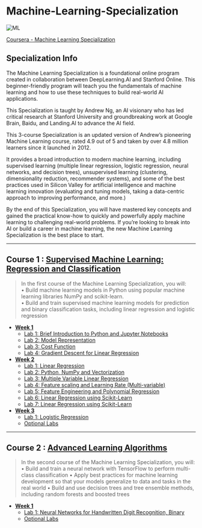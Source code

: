 # Machine-Learning-Specialization
![ML](https://github.com/narima18/Machine-Learning-Specialization/assets/74022076/61ab5727-67d9-49ff-b10f-61d80b98d2ef)

[Coursera - Machine Learning Specialization](https://www.coursera.org/specializations/machine-learning-introduction)


## Specialization Info
The Machine Learning Specialization is a foundational online program created in collaboration between DeepLearning.AI and Stanford Online. This beginner-friendly program will teach you the fundamentals of machine learning and how to use these techniques to build real-world AI applications. 

This Specialization is taught by Andrew Ng, an AI visionary who has led critical research at Stanford University and groundbreaking work at Google Brain, Baidu, and Landing.AI to advance the AI field.

This 3-course Specialization is an updated version of Andrew’s pioneering Machine Learning course, rated 4.9 out of 5 and taken by over 4.8 million learners since it launched in 2012. 

It provides a broad introduction to modern machine learning, including supervised learning (multiple linear regression, logistic regression, neural networks, and decision trees), unsupervised learning (clustering, dimensionality reduction, recommender systems), and some of the best practices used in Silicon Valley for artificial intelligence and machine learning innovation (evaluating and tuning models, taking a data-centric approach to improving performance, and more.)

By the end of this Specialization, you will have mastered key concepts and gained the practical know-how to quickly and powerfully apply machine learning to challenging real-world problems. If you’re looking to break into AI or build a career in machine learning, the new Machine Learning Specialization is the best place to start.
<hr/>


## Course 1 : [Supervised Machine Learning: Regression and Classification](https://github.com/narima18/Machine-Learning-Specialization/tree/d9c90be53dd880e7617743fcd36d3f241fe050b5/Supervised%20Machine%20Learning%20Regression%20and%20Classification)
> In the first course of the Machine Learning Specialization, you will:  
>• Build machine learning models in Python using popular machine learning libraries NumPy and scikit-learn.  
>• Build and train supervised machine learning models for prediction and binary classification tasks, including linear regression and logistic regression

- [<b> Week 1 </b> ](https://github.com/narima18/Machine-Learning-Specialization/tree/edec03e668172d546d3be4058ddccff84d4e30af/Supervised%20Machine%20Learning%20Regression%20and%20Classification/Week%201)
  - [Lab 1: Brief Introduction to Python and Jupyter Notebooks](https://github.com/narima18/Machine-Learning-Specialization/blob/edec03e668172d546d3be4058ddccff84d4e30af/Supervised%20Machine%20Learning%20Regression%20and%20Classification/Week%201/C1_W1_Lab01_Python_Jupyter_Soln.ipynb)
  - [Lab 2: Model Representation](https://github.com/narima18/Machine-Learning-Specialization/blob/edec03e668172d546d3be4058ddccff84d4e30af/Supervised%20Machine%20Learning%20Regression%20and%20Classification/Week%201/C1_W1_Lab02_Model_Representation_Soln.ipynb)
  - [Lab 3: Cost Function](https://github.com/narima18/Machine-Learning-Specialization/blob/edec03e668172d546d3be4058ddccff84d4e30af/Supervised%20Machine%20Learning%20Regression%20and%20Classification/Week%201/C1_W1_Lab03_Cost_function_Soln.ipynb)
  - [Lab 4: Gradient Descent for Linear Regression](https://github.com/narima18/Machine-Learning-Specialization/blob/edec03e668172d546d3be4058ddccff84d4e30af/Supervised%20Machine%20Learning%20Regression%20and%20Classification/Week%201/C1_W1_Lab04_Gradient_Descent_Soln.ipynb)
- [<b> Week 2 </b> ](https://github.com/narima18/Machine-Learning-Specialization/tree/edec03e668172d546d3be4058ddccff84d4e30af/Supervised%20Machine%20Learning%20Regression%20and%20Classification/Week%201)
  - [Lab 1: Linear Regression](https://github.com/narima18/Machine-Learning-Specialization/blob/91d0655c89bffdddc9c3f625ebbab11f27b3e7d6/Supervised%20Machine%20Learning%20Regression%20and%20Classification/Week%202/C1_W2_practiceLab/C1_W2_Linear_Regression.ipynb)
  - [Lab 2: Python, NumPy and Vectorization](https://github.com/narima18/Machine-Learning-Specialization/blob/91d0655c89bffdddc9c3f625ebbab11f27b3e7d6/Supervised%20Machine%20Learning%20Regression%20and%20Classification/Week%202/Optional%20Labs/C1_W2_Lab01_Python_Numpy_Vectorization_Soln.ipynb)
  - [Lab 3: Multiple Variable Linear Regression](https://github.com/narima18/Machine-Learning-Specialization/blob/ca6f91ebf30048ba24479dfd7ebf1aa84385cf36/Supervised%20Machine%20Learning%20Regression%20and%20Classification/Week%202/Optional%20Labs/C1_W2_Lab02_Multiple_Variable_Soln.ipynb)
  - [Lab 4: Feature scaling and Learning Rate (Multi-variable)](https://github.com/narima18/Machine-Learning-Specialization/blob/ca6f91ebf30048ba24479dfd7ebf1aa84385cf36/Supervised%20Machine%20Learning%20Regression%20and%20Classification/Week%202/Optional%20Labs/C1_W2_Lab03_Feature_Scaling_and_Learning_Rate_Soln.ipynb)
  - [Lab 5: Feature Engineering and Polynomial Regression](https://github.com/narima18/Machine-Learning-Specialization/blob/cdc5771bb67116ff3b64abcfaa415f6e4716c622/Supervised%20Machine%20Learning%20Regression%20and%20Classification/Week%202/Optional%20Labs/C1_W2_Lab04_FeatEng_PolyReg_Soln.ipynb)
  - [Lab 6: Linear Regression using Scikit-Learn](https://github.com/narima18/Machine-Learning-Specialization/blob/cdc5771bb67116ff3b64abcfaa415f6e4716c622/Supervised%20Machine%20Learning%20Regression%20and%20Classification/Week%202/Optional%20Labs/C1_W2_Lab05_Sklearn_GD_Soln.ipynb)
  - [Lab 7: Linear Regression using Scikit-Learn](https://github.com/narima18/Machine-Learning-Specialization/blob/3b50035e0ab1b1714c5346fccdfccee1ee3a922f/Supervised%20Machine%20Learning%20Regression%20and%20Classification/Week%202/Optional%20Labs/C1_W2_Lab06_Sklearn_Normal_Soln.ipynb)
- [<b> Week 3 </b> ](https://github.com/narima18/Machine-Learning-Specialization/tree/3770b2c6afeee4a3d8f9d6dd4eb39afadee18963/Supervised%20Machine%20Learning%20Regression%20and%20Classification/Week%203)
  - [Lab 1: Logistic Regression](https://github.com/narima18/Machine-Learning-Specialization/tree/3770b2c6afeee4a3d8f9d6dd4eb39afadee18963/Supervised%20Machine%20Learning%20Regression%20and%20Classification/Week%203/C1_W3_practiceLab)
  - [Optional Labs](https://github.com/narima18/Machine-Learning-Specialization/tree/3770b2c6afeee4a3d8f9d6dd4eb39afadee18963/Supervised%20Machine%20Learning%20Regression%20and%20Classification/Week%203/Optional%20Labs)
<hr/>

## Course 2 : [Advanced Learning Algorithms](https://github.com/narima18/Machine-Learning-Specialization/tree/4764610c99061cb37aa90a2e1d1e3b41c36b2a7e/Advanced%20Learning%20Algorithms)
>In the second course of the Machine Learning Specialization, you will:
>• Build and train a neural network with TensorFlow to perform multi-class classification
>• Apply best practices for machine learning development so that your models generalize to data and tasks in the real world
>• Build and use decision trees and tree ensemble methods, including random forests and boosted trees

- [<b> Week 1 </b> ](https://github.com/narima18/Machine-Learning-Specialization/tree/4764610c99061cb37aa90a2e1d1e3b41c36b2a7e/Advanced%20Learning%20Algorithms/Week%201)
  - [Lab 1: Neural Networks for Handwritten Digit Recognition, Binary](https://github.com/narima18/Machine-Learning-Specialization/tree/e3e8871f8708f9eb6c9785c3094ca4e6610b1537/Advanced%20Learning%20Algorithms/Week%201/C2W1_praticeLab)
  - [Optional Labs](https://github.com/narima18/Machine-Learning-Specialization/tree/e3e8871f8708f9eb6c9785c3094ca4e6610b1537/Advanced%20Learning%20Algorithms/Week%201/Optional%20Labs)

